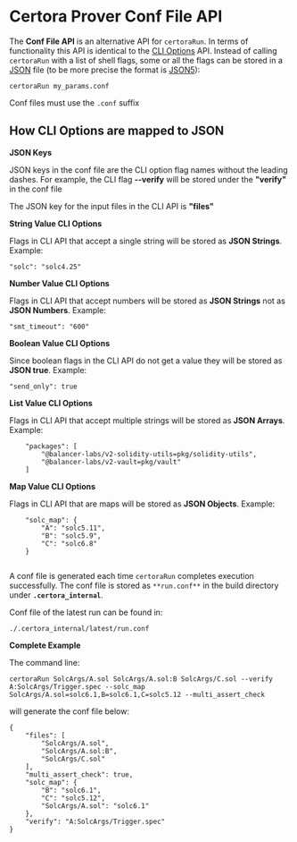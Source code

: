 Certora Prover Conf File API
============================

The **Conf File API** is an alternative API for `certoraRun`. In terms of functionality 
this API is identical to the [CLI Options](options.md) API. Instead of calling `certoraRun` 
with a list of shell flags, some or all the flags can be stored in a [JSON](https://www.json.org/json-en.html) file 
(to be more precise the format is [JSON5](https://json5.org/)):

```
certoraRun my_params.conf
```

Conf files must use the `.conf` suffix


How CLI Options are mapped to JSON
----------------------------------

**JSON Keys**

JSON keys in the conf file are the CLI option flag names without the leading dashes.
For example, 
the CLI flag **--verify** will be stored under the **"verify"** in the conf file

The JSON key for the input files in the CLI API is **"files"**

**String Value CLI Options**

Flags in CLI API that accept a single string will be stored as **JSON Strings**. Example:
```
"solc": "solc4.25"
```
**Number Value CLI Options**

Flags in CLI API that accept numbers will be stored as **JSON Strings** not as **JSON Numbers**. Example:

```
"smt_timeout": "600"
```

**Boolean Value CLI Options**

Since boolean flags in the CLI API do not get a value they will be stored as **JSON true**. Example:

```
"send_only": true
```
**List Value CLI Options**

Flags in CLI API that accept multiple strings will be stored as **JSON Arrays**. Example:
```
    "packages": [
        "@balancer-labs/v2-solidity-utils=pkg/solidity-utils",
        "@balancer-labs/v2-vault=pkg/vault"
    ]
```

**Map Value CLI Options**

Flags in CLI API that are maps will be stored as **JSON Objects**. Example:
```
    "solc_map": {
        "A": "solc5.11",
        "B": "solc5.9",
        "C": "solc6.8"
    }
    
```

A conf file is generated each time `certoraRun` completes execution successfully.
The conf file is stored as `**run.conf**` in the build directory under **`.certora_internal`**.
<p>Conf file of the latest run can be found in:

```
./.certora_internal/latest/run.conf
```


**Complete Example**

The command line:
```
certoraRun SolcArgs/A.sol SolcArgs/A.sol:B SolcArgs/C.sol --verify A:SolcArgs/Trigger.spec --solc_map SolcArgs/A.sol=solc6.1,B=solc6.1,C=solc5.12 --multi_assert_check 
```

will generate the conf file below:
```
{
    "files": [
        "SolcArgs/A.sol",
        "SolcArgs/A.sol:B",
        "SolcArgs/C.sol"
    ],
    "multi_assert_check": true,
    "solc_map": {
        "B": "solc6.1",
        "C": "solc5.12",
        "SolcArgs/A.sol": "solc6.1"
    },
    "verify": "A:SolcArgs/Trigger.spec"
}
```
